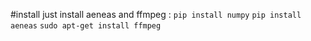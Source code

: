 #install
just install aeneas and ffmpeg :
`pip install numpy`
`pip install aeneas`
`sudo apt-get install ffmpeg`